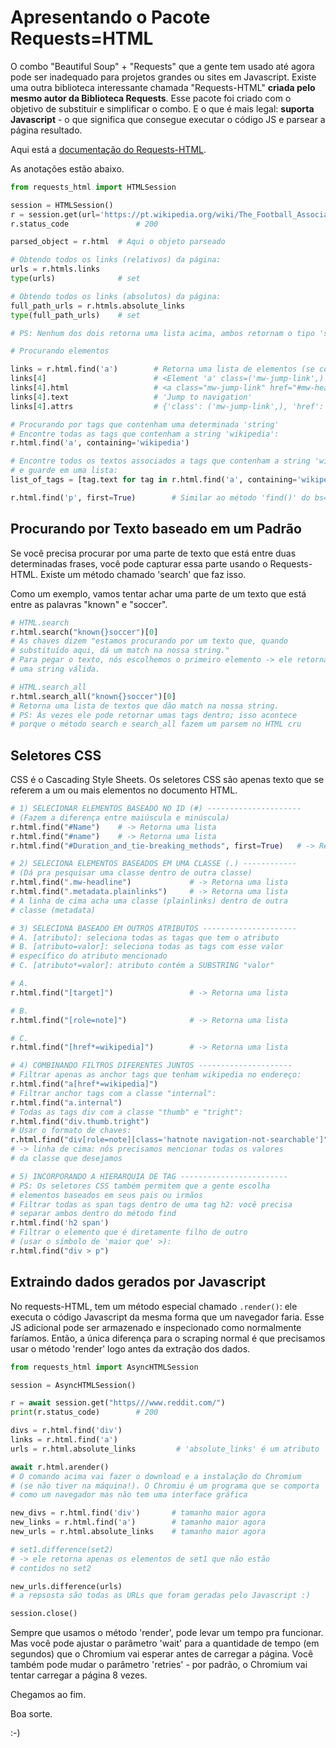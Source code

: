 # Apresentando o Pacote Requests=HTML

O combo "Beautiful Soup" + "Requests" que a gente tem usado até agora pode ser inadequado para projetos grandes ou sites em Javascript. Existe uma outra biblioteca interessante chamada "Requests-HTML" **criada pelo mesmo autor da Biblioteca Requests**. Esse pacote foi criado com o objetivo de substituir e simplificar o combo. E o que é mais legal: **suporta Javascript** - o que significa que consegue executar o código JS e parsear a página resultado.

Aqui está a [documentação do Requests-HTML](https://docs.python-requests.org/projects/requests-html/en/latest/).

As anotações estão abaixo.

```python
from requests_html import HTMLSession

session = HTMLSession()
r = session.get(url='https://pt.wikipedia.org/wiki/The_Football_Association')
r.status_code               # 200

parsed_object = r.html  # Aqui o objeto parseado

# Obtendo todos os links (relativos) da página:
urls = r.htmls.links
type(urls)              # set

# Obtendo todos os links (absolutos) da página:
full_path_urls = r.htmls.absolute_links
type(full_path_urls)    # set

# PS: Nenhum dos dois retorna uma lista acima, ambos retornam o tipo 'set'

# Procurando elementos

links = r.html.find('a')        # Retorna uma lista de elementos (se comporta como o 'find_all()' do bs4)
links[4]                        # <Element 'a' class=('mw-jump-link',) href='#mw-head'>
links[4].html                   # <a class="mw-jump-link" href="#mw-head">Jump to navigation</a>
links[4].text                   # 'Jump to navigation'
links[4].attrs                  # {'class': ('mw-jump-link',), 'href': '#mw-head'}

# Procurando por tags que contenham uma determinada 'string'
# Encontre todas as tags que contenham a string 'wikipedia':
r.html.find('a', containing='wikipedia')

# Encontre todos os textos associados a tags que contenham a string 'wikipedia',
# e guarde em uma lista:
list_of_tags = [tag.text for tag in r.html.find('a', containing='wikipedia')]

r.html.find('p', first=True)        # Similar ao método 'find()' do bs4
```

## Procurando por Texto baseado em um Padrão

Se você precisa procurar por uma parte de texto que está entre duas determinadas frases, você pode capturar essa parte usando o Requests-HTML. Existe um método chamado 'search' que faz isso.

Como um exemplo, vamos tentar achar uma parte de um texto que está entre as palavras "known" e "soccer".

```python
# HTML.search
r.html.search("known{}soccer")[0]
# As chaves dizem "estamos procurando por um texto que, quando
# substituído aqui, dá um match na nossa string."
# Para pegar o texto, nós escolhemos o primeiro elemento -> ele retorna
# uma string válida.

# HTML.search_all
r.html.search_all("known{}soccer")[0]
# Retorna uma lista de textos que dão match na nossa string.
# PS: Às vezes ele pode retornar umas tags dentro; isso acontece
# porque o método search e search_all fazem um parsem no HTML cru
```
## Seletores CSS

CSS é o Cascading Style Sheets. Os seletores CSS são apenas texto que se referem a um ou mais elementos no documento HTML. 

```python
# 1) SELECIONAR ELEMENTOS BASEADO NO ID (#) ---------------------
# (Fazem a diferença entre maiúscula e minúscula)
r.html.find("#Name")    # -> Retorna uma lista
r.html.find("#name")    # -> Retorna uma lista 
r.html.find("#Duration_and_tie-breaking_methods", first=True)   # -> Retorna um elemento

# 2) SELECIONA ELEMENTOS BASEADOS EM UMA CLASSE (.) ------------
# (Dá pra pesquisar uma classe dentro de outra classe)
r.html.find(".mw-headline")             # -> Retorna uma lista
r.html.find(".metadata.plainlinks")     # -> Retorna uma lista
# A linha de cima acha uma classe (plainlinks) dentro de outra
# classe (metadata)

# 3) SELECIONA BASEADO EM OUTROS ATRIBUTOS ---------------------
# A. [atributo]: seleciona todas as tagas que tem o atributo
# B. [atributo=valor]: seleciona todas as tags com esse valor
# específico do atributo mencionado
# C. [atributo*=valor]: atributo contém a SUBSTRING "valor"

# A. 
r.html.find("[target]")                 # -> Retorna uma lista

# B.
r.html.find("[role=note]")              # -> Retorna uma lista

# C.
r.html.find("[href*=wikipedia]")        # -> Retorna uma lista

# 4) COMBINANDO FILTROS DIFERENTES JUNTOS ---------------------
# Filtrar apenas as anchor tags que tenham wikipedia no endereço:
r.html.find("a[href*=wikipedia]")
# Filtrar anchor tags com a classe "internal":
r.html.find("a.internal")
# Todas as tags div com a classe "thumb" e "tright":
r.html.find("div.thumb.tright")
# Usar o formato de chaves:
r.html.find("div[role=note][class='hatnote navigation-not-searchable']")
# -> linha de cima: nós precisamos mencionar todas os valores
# da classe que desejamos

# 5) INCORPORANDO A HIERARQUIA DE TAG ------------------------
# PS: Os seletores CSS também permitem que a gente escolha
# elementos baseados em seus pais ou irmãos
# Filtrar todas as span tags dentro de uma tag h2: você precisa
# separar ambos dentro do método find
r.html.find('h2 span')
# Filtrar o elemento que é diretamente filho de outro
# (usar o símbolo de 'maior que' >):
r.html.find("div > p")
```

## Extraindo dados gerados por Javascript

No requests-HTML, tem um método especial chamado `.render()`: ele executa o código Javascript da mesma forma que um navegador faria. Esse JS adicional pode ser armazenado e inspecionado como normalmente faríamos. Então, a única diferença para o scraping normal é que precisamos usar o método 'render' logo antes da extração dos dados.

```python
from requests_html import AsyncHTMLSession

session = AsyncHTMLSession()

r = await session.get("https///www.reddit.com/")
print(r.status_code)        # 200

divs = r.html.find('div')
links = r.html.find('a')
urls = r.html.absolute_links         # 'absolute_links' é um atributo

await r.html.arender()
# O comando acima vai fazer o download e a instalação do Chromium
# (se não tiver na máquina!). O Chromiu é um programa que se comporta
# como um navegador mas não tem uma interface gráfica

new_divs = r.html.find('div')       # tamanho maior agora
new_links = r.html.find('a')        # tamanho maior agora
new_urls = r.html.absolute_links    # tamanho maior agora

# set1.difference(set2)
# -> ele retorna apenas os elementos de set1 que não estão
# contidos no set2

new_urls.difference(urls)
# a repsosta são todas as URLs que foram geradas pelo Javascript :)

session.close()
```

Sempre que usamos o método 'render', pode levar um tempo pra funcionar. Mas você pode ajustar o parâmetro 'wait' para a quantidade de tempo (em segundos) que o Chromium vai esperar antes de carregar a página. Você também pode mudar o parâmetro 'retries' - por padrão, o Chromium vai tentar carregar a página 8 vezes.

Chegamos ao fim.

Boa sorte.

:-)